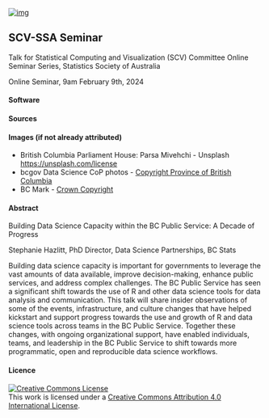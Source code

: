 [![img](https://img.shields.io/badge/Lifecycle-Maturing-007EC6)](https://github.com/bcgov/repomountie/blob/master/doc/lifecycle-badges.md)

## SCV-SSA Seminar

Talk for  Statistical Computing and Visualization (SCV) Committee Online Seminar Series, Statistics Society of Australia

Online Seminar, 9am February 9th, 2024


#### Software


#### Sources


#### Images (if not already attributed)
- British Columbia Parliament House: Parsa Mivehchi - Unsplash https://unsplash.com/license
- bcgov Data Science CoP photos - [Copyright Province of British Columbia](https://www2.gov.bc.ca/gov/content/home/copyright)
- BC Mark - [Crown Copyright](https://www2.gov.bc.ca/gov/content?id=202ADEEF3B3840E99ABAB3D1D1A5007B) 

#### Abstract
Building Data Science Capacity within the BC Public Service: A Decade of Progress

Stephanie Hazlitt, PhD
Director, Data Science Partnerships, BC Stats

Building data science capacity is important for governments to leverage the vast amounts of data available, improve decision-making, enhance public services, and address complex challenges. The BC Public Service has seen a significant shift towards the use of R and other data science tools for data analysis and communication. This talk will share insider observations of some of the events, infrastructure, and culture changes that have helped kickstart and support progress towards the use and growth of R and data science tools across teams in the BC Public Service. Together these changes, with ongoing organizational support, have enabled individuals, teams, and leadership in the BC Public Service to shift towards more programmatic, open and reproducible data science workflows.

#### Licence

<a rel="license" href="http://creativecommons.org/licenses/by/4.0/"><img alt="Creative Commons License" style="border-width:0" src="https://i.creativecommons.org/l/by/4.0/88x31.png" /></a><br />This
work is licensed under a
<a rel="license" href="http://creativecommons.org/licenses/by/4.0/">Creative
Commons Attribution 4.0 International License</a>.


